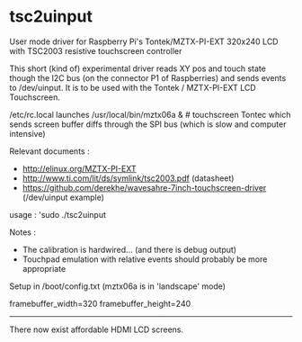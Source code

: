 # tsc2uinput
User mode driver for Raspberry Pi's Tontek/MZTX-PI-EXT  320x240 LCD with TSC2003 resistive touchscreen controller

This short (kind of) experimental driver reads XY pos and touch state
though the I2C bus (on the connector P1 of Raspberries) and sends events
to /dev/uinput.  It is to be used with the Tontek / MZTX-PI-EXT LCD Touchscreen.

/etc/rc.local launches 
/usr/local/bin/mztx06a & # touchscreen Tontec
which sends screen buffer diffs through the SPI bus (which is slow and computer intensive)

Relevant documents :
* http://elinux.org/MZTX-PI-EXT
* http://www.ti.com/lit/ds/symlink/tsc2003.pdf (datasheet)
* https://github.com/derekhe/wavesahre-7inch-touchscreen-driver (/dev/uinput example)

usage : 'sudo ./tsc2uinput

Notes :
* The calibration is hardwired... (and there is debug output)
* Touchpad emulation with relative events should probably be more appropriate

Setup in /boot/config.txt (mztx06a is in 'landscape' mode)

framebuffer_width=320
framebuffer_height=240

----------------
There now exist affordable HDMI LCD screens.
